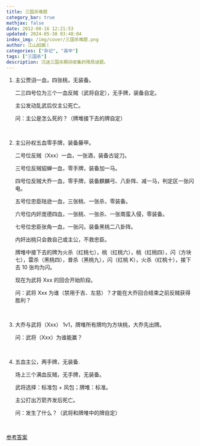 ```yaml
---
title: 三国杀难题
category_bar: true
mathjax: false
date: 2012-08-16 12:21:53
updated: 2024-05-30 03:48:04
index_img: /img/cover/三国杀难题.png
author: 江山如画丨
categories: ["杂记", "高中"]
tags: ["三国杀"]
description: 沉迷三国杀期间收集的残局谜题。
---
```


1. 主公贾诩一血，四张桃，无装备。

   二三四号位为三个一血反贼（武将自定），无手牌，装备自定。

   主公发动乱武后仅主公死亡。

   问：主公是怎么死的？（牌堆接下去的牌自定）

<br/>

2. 主公孙权五血零手牌，装备藤甲。

   二号位反贼（Xxx）一血，一张酒，装备古锭刀。

   三号位反贼貂蝉一血，零手牌，装备加一马。

   四号位反贼大乔一血，零手牌，装备麒麟弓、八卦阵、减一马，判定区一张闪电。

   五号位忠臣陆逊一血，三张桃、一张杀，零装备。

   六号位内奸庞德四血，一张桃、一张杀、一张南蛮入侵，零装备。

   七号位忠臣张角一血，一张闪，装备黑桃二八卦阵。

   内奸出桃只会救自己或主公，不救忠臣。

   牌堆中接下去的牌为火杀（红桃七），桃（红桃六），桃（红桃四），闪（方块七），雷杀（黑桃四），普杀（黑桃九），闪（红桃 K），火杀（红桃十），接下去 10 张均为闪。

   现在为武将 Xxx 的回合开始阶段。

   问：武将 Xxx 为谁（禁用于吉、左慈）？才能在大乔回合结束之前反贼获得胜利？

<br/>

3. 大乔与武将（Xxx） 1v1，牌堆所有牌均为方块桃，大乔先出牌。

   问：武将（Xxx）为谁能赢？

<br/>

4. 五血主公，两手牌，无装备.

   场上三个满血反贼，无手牌，无装备。

   武将选择：标准包 + 风包；牌堆：标准。

   主公打出万箭齐发后死亡。

   问：发生了什么？（武将和牌堆中的牌自定）

<br/>

[参考答案](/杂记/高中/三国杀难题答案/)